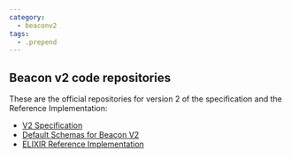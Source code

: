```yaml
---
category:
  - beaconv2
tags:
  - .prepend
---
```


## Beacon v2 code repositories

These are the official repositories for version 2 of the specification and the Reference Implementation:

* [V2 Specification](https://github.com/ga4gh-beacon/specification-v2)
* [Default Schemas for Beacon V2](https://github.com/ga4gh-beacon/specification-v2-default-schemas)
* [ELIXIR Reference Implementation](https://github.com/EGA-archive/beacon-2.x)
